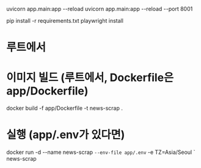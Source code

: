 uvicorn app.main:app --reload
uvicorn app.main:app --reload --port 8001

pip install -r requirements.txt
playwright install

# 루트에서
# 이미지 빌드 (루트에서, Dockerfile은 app/Dockerfile)
docker build -f app/Dockerfile -t news-scrap .

# 실행 (app/.env가 있다면)
docker run -d --name news-scrap `
  --env-file app/.env `
  -e TZ=Asia/Seoul `
  news-scrap

